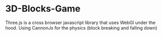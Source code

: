 # 3D-Blocks-Game

Three.js is a cross browser javascript library that uses WebGl under the hood.
Using CannonJs for the physics (block breaking and falling down)